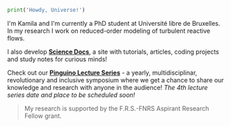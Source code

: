 ```python
print('Howdy, Universe!')
```

I'm Kamila and I'm currently a PhD student at Université libre de Bruxelles. In my research I work on reduced-order modeling of turbulent reactive flows.

I also develop [**Science Docs**](https://kamilazdybal.github.io/science-docs/), a site with tutorials, articles, coding projects and study notes for curious minds!

Check out our [**Pinguino Lecture Series**](http://boccelliengineering.altervista.org/PLS_website/index.html) - a yearly, multidisciplinar, revolutionary and inclusive symposium where we get a chance to share our knowledge and research with anyone in the audience! *The 4th lecture series date and place to be scheduled soon!*

> My research is supported by the F.R.S.-FNRS Aspirant Research Fellow grant.
